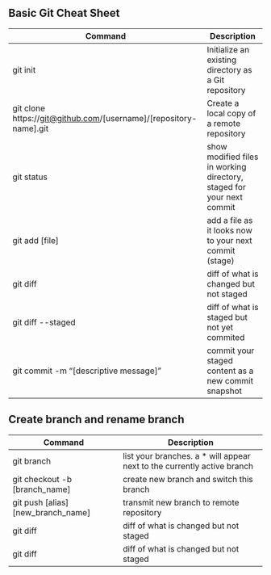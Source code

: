 ## Basic Git Cheat Sheet

| Command | Description |
| --- | --- |
| git init | Initialize an existing directory as a Git repository |
| git clone https://git@github.com/[username]/[repository-name].git | Create a local copy of a remote repository|
| git status | show modified files in working directory, staged for your next commit |
| git add [file] | add a file as it looks now to your next commit (stage) |
| git diff | diff of what is changed but not staged |
| git diff --staged | diff of what is staged but not yet commited |
| git commit -m “[descriptive message]” | commit your staged content as a new commit snapshot |

## Create branch and rename branch 

| Command | Description |
| --- | --- |
| git branch | list your branches. a * will appear next to the currently active branch |
| git checkout -b [branch_name] | create new branch and switch this branch |
| git push [alias] [new_branch_name] | transmit new branch to remote repository |
| git diff | diff of what is changed but not staged |
| git diff | diff of what is changed but not staged |






